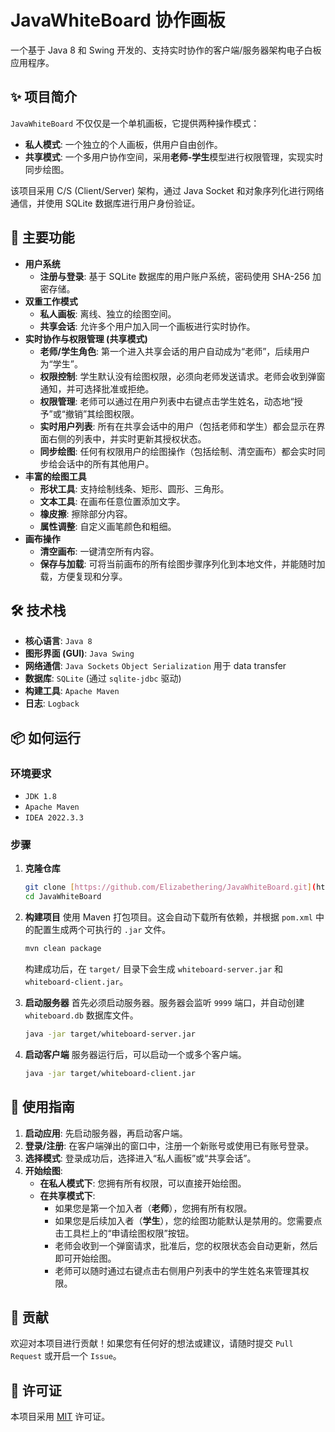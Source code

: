 # JavaWhiteBoard 协作画板

一个基于 Java 8 和 Swing 开发的、支持实时协作的客户端/服务器架构电子白板应用程序。

## ✨ 项目简介

`JavaWhiteBoard` 不仅仅是一个单机画板，它提供两种操作模式：
* **私人模式**: 一个独立的个人画板，供用户自由创作。
* **共享模式**: 一个多用户协作空间，采用**老师-学生**模型进行权限管理，实现实时同步绘图。

该项目采用 C/S (Client/Server) 架构，通过 Java Socket 和对象序列化进行网络通信，并使用 SQLite 数据库进行用户身份验证。

## 🚀 主要功能

* **用户系统**
    * **注册与登录**: 基于 SQLite 数据库的用户账户系统，密码使用 SHA-256 加密存储。
* **双重工作模式**
    * **私人画板**: 离线、独立的绘图空间。
    * **共享会话**: 允许多个用户加入同一个画板进行实时协作。
* **实时协作与权限管理 (共享模式)**
    * **老师/学生角色**: 第一个进入共享会话的用户自动成为“老师”，后续用户为“学生”。
    * **权限控制**: 学生默认没有绘图权限，必须向老师发送请求。老师会收到弹窗通知，并可选择批准或拒绝。
    * **权限管理**: 老师可以通过在用户列表中右键点击学生姓名，动态地“授予”或“撤销”其绘图权限。
    * **实时用户列表**: 所有在共享会话中的用户（包括老师和学生）都会显示在界面右侧的列表中，并实时更新其授权状态。
    * **同步绘图**: 任何有权限用户的绘图操作（包括绘制、清空画布）都会实时同步给会话中的所有其他用户。
* **丰富的绘图工具**
    * **形状工具**: 支持绘制线条、矩形、圆形、三角形。
    * **文本工具**: 在画布任意位置添加文字。
    * **橡皮擦**: 擦除部分内容。
    * **属性调整**: 自定义画笔颜色和粗细。
* **画布操作**
    * **清空画布**: 一键清空所有内容。
    * **保存与加载**: 可将当前画布的所有绘图步骤序列化到本地文件，并能随时加载，方便复现和分享。

## 🛠️ 技术栈

* **核心语言**: `Java 8`
* **图形界面 (GUI)**: `Java Swing`
* **网络通信**: `Java Sockets` `Object Serialization` 用于 data transfer
* **数据库**: `SQLite` (通过 `sqlite-jdbc` 驱动)
* **构建工具**: `Apache Maven`
* **日志**: `Logback`

## 📦 如何运行

### 环境要求

* `JDK 1.8`
* `Apache Maven`
* `IDEA 2022.3.3`

### 步骤

1.  **克隆仓库**
    ```bash
    git clone [https://github.com/Elizabethering/JavaWhiteBoard.git](https://github.com/Elizabethering/JavaWhiteBoard.git)
    cd JavaWhiteBoard
    ```

2.  **构建项目**
    使用 Maven 打包项目。这会自动下载所有依赖，并根据 `pom.xml` 中的配置生成两个可执行的 `.jar` 文件。
    ```bash
    mvn clean package
    ```
    构建成功后，在 `target/` 目录下会生成 `whiteboard-server.jar` 和 `whiteboard-client.jar`。

3.  **启动服务器**
    首先必须启动服务器。服务器会监听 `9999` 端口，并自动创建 `whiteboard.db` 数据库文件。
    ```bash
    java -jar target/whiteboard-server.jar
    ```

4.  **启动客户端**
    服务器运行后，可以启动一个或多个客户端。
    ```bash
    java -jar target/whiteboard-client.jar
    ```

## 📖 使用指南

1.  **启动应用**: 先启动服务器，再启动客户端。
2.  **登录/注册**: 在客户端弹出的窗口中，注册一个新账号或使用已有账号登录。
3.  **选择模式**: 登录成功后，选择进入“私人画板”或“共享会话”。
4.  **开始绘图**:
    * **在私人模式下**: 您拥有所有权限，可以直接开始绘图。
    * **在共享模式下**:
        * 如果您是第一个加入者（**老师**），您拥有所有权限。
        * 如果您是后续加入者（**学生**），您的绘图功能默认是禁用的。您需要点击工具栏上的“申请绘图权限”按钮。
        * 老师会收到一个弹窗请求，批准后，您的权限状态会自动更新，然后即可开始绘图。
        * 老师可以随时通过右键点击右侧用户列表中的学生姓名来管理其权限。

## 🤝 贡献

欢迎对本项目进行贡献！如果您有任何好的想法或建议，请随时提交 `Pull Request` 或开启一个 `Issue`。

## 📄 许可证

本项目采用 [MIT](https://opensource.org/licenses/MIT) 许可证。
